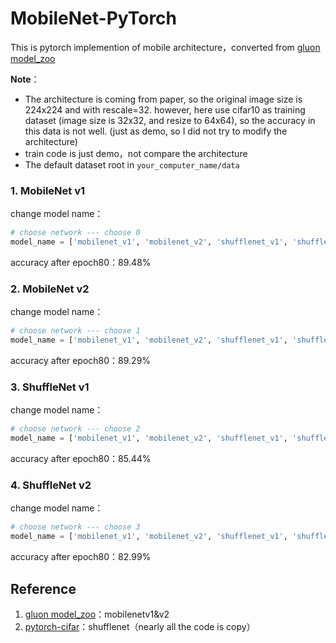 # MobileNet-PyTorch
This is pytorch implemention of mobile architecture，converted from [gluon model_zoo](https://github.com/apache/incubator-mxnet/blob/master/python/mxnet/gluon/model_zoo/vision/mobilenet.py)

**Note**：

- The architecture is coming from paper, so the original image size is 224x224 and with rescale=32. however, here use cifar10 as training dataset (image size is 32x32, and resize to 64x64), so the accuracy in this data is not well. (just as demo, so I did not try to modify the architecture)
- train code is just demo，not compare the architecture
- The default dataset root in  `your_computer_name/data`

### 1. MobileNet v1

change  model name：

```python
# choose network --- choose 0
model_name = ['mobilenet_v1', 'mobilenet_v2', 'shufflenet_v1', 'shufflenet_v2'][0]
```

accuracy after epoch80：89.48%

### 2. MobileNet v2

change  model name：

```python
# choose network --- choose 1
model_name = ['mobilenet_v1', 'mobilenet_v2', 'shufflenet_v1', 'shufflenet_v2'][1]
```

accuracy after epoch80：89.29%

### 3. ShuffleNet v1

change  model name：

```python
# choose network --- choose 2
model_name = ['mobilenet_v1', 'mobilenet_v2', 'shufflenet_v1', 'shufflenet_v2'][2]
```

accuracy after epoch80：85.44%

### 4. ShuffleNet v2

change  model name：

```python
# choose network --- choose 3
model_name = ['mobilenet_v1', 'mobilenet_v2', 'shufflenet_v1', 'shufflenet_v2'][3]
```

accuracy after epoch80：82.99%

## Reference

1. [gluon model_zoo](https://github.com/apache/incubator-mxnet/blob/master/python/mxnet/gluon/model_zoo/vision/mobilenet.py)：mobilenetv1&v2
2. [pytorch-cifar](https://github.com/kuangliu/pytorch-cifar/blob/master/models/shufflenet.py)：shufflenet（nearly all the code is copy）